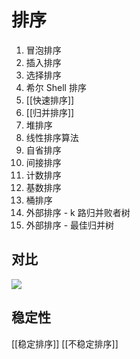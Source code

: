 # 排序
1. 冒泡排序
2. 插入排序
3. 选择排序
4. 希尔 Shell 排序
5. [[快速排序]]
6. [[归并排序]]
7. 堆排序
8. 线性排序算法
9. 自省排序
10. 间接排序
11. 计数排序
12. 基数排序
13. 桶排序
14. 外部排序 - k 路归并败者树
15. 外部排序 - 最佳归并树

## 对比
![](https://images2018.cnblogs.com/blog/1118296/201808/1118296-20180807190442195-1661839505.png)
## 稳定性
[[稳定排序]]
[[不稳定排序]]
##